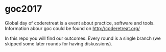 # goc2017

Global day of coderetreat is a event about practice, software and tools. Information abour goc could be found on http://coderetreat.org/

In this repo you will find our outcomes. Every round is a single branch (we skipped some later rounds for having diskussions).
